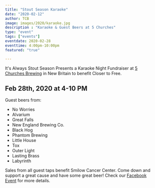```yaml
---
title: "Stout Season Karaoke"
date: "2020-02-12"
author: TCB
image: images/2020/karaoke.jpg
description : "Karaoke & Guest Beers at 5 Churches"
type: "event"
tags: ["events"]
eventdate: 2020-02-28
eventtime: 4:00pm-10:00pm
featured: "true"

---
```


It's Always Stout Season Presents a Karaoke Night Fundraiser at [5 Churches Brewing][1] in New Britain to benefit Closer to Free. 

## Feb 28th, 2020 at 4-10 PM

Guest beers from: 

- No Worries
- Alvarium
- Great Falls
- New England Brewing Co. 
- Black Hog
- Phantom Brewing
- Little House 
- Tox
- Outer Light
- Lasting Brass 
- Labyrinth

Sales from all guest taps benefit Smilow Cancer Center. Come down and support a great cause and have some great beer! Check our [Facebook Event][2] for more details. 

[1]: https://fivechurchesbrewing.com/
[2]: https://www.facebook.com/events/487140972006405/